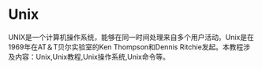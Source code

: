 # Unix

UNIX是一个计算机操作系统，能够在同一时间处理来自多个用户活动。Unix是在1969年在AT＆T贝尔实验室的Ken Thompson和Dennis Ritchie发起。本教程涉及内容：Unix,Unix教程,Unix操作系统,Unix命令等。
